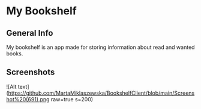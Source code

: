 # My Bookshelf

## General Info
My bookshelf is an app made for storing information about read and wanted books.

## Screenshots

![Alt text](https://github.com/MartaMiklaszewska/BookshelfClient/blob/main/Screenshot%20(691).png raw=true s=200)


